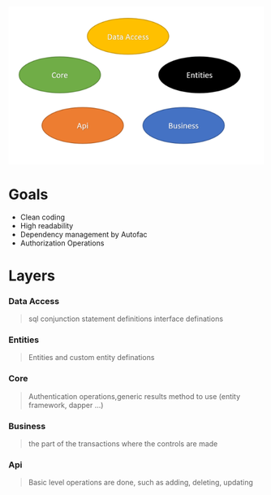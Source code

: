 
![alt text](proje-architecture.png)

# Goals
  - Clean coding
  - High readability
  - Dependency management by Autofac
  - Authorization Operations

# Layers

### Data Access
> sql conjunction statement definitions
> interface definations

### Entities
> Entities and custom entity definations

### Core
> Authentication operations,generic results
> method to use (entity framework, dapper ...)

### Business
> the part of the transactions where the controls are made

### Api
> Basic level operations are done, such as adding, deleting, updating
